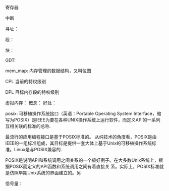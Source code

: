 寄存器


中断


寻址：


段：


块：


GDT:


mem_map: 内存管理的数据结构，又叫位图


CPL  当前的特权级别


DPL 目标内存段的特权级别



虚拟内存：
  概念：
  好处：


posix:
可移植操作系统接口（英语：Portable Operating System Interface，缩写为POSIX）是IEEE为要在各种UNIX操作系统上运行软件，而定义API的一系列互相关联的标准的总称.

最流行的应用编程接口是基于POSIX标准的。
从纯技术的角度看，POSIX是由IEEE的一组标准组成，其目标是提供一套大体上基于Unix的可移植操作系统标准。Linux是与POSIX兼容的.

POSIX是说明API和系统调用之间关系的一个极好例子。在大多数Unix系统上，根据POSIX而定义的API函数和系统调用之间有着直接关 系。实际上，POSIX标准就是仿照早期Unix系统的界面建立的。另


信号量：



